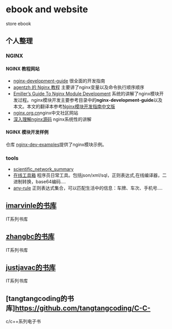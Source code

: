 # ebook and website
store ebook 

## 个人整理

### NGINX

#### NGINX 教程网站

* [nginx-development-guide](https://github.com/baishancloud/nginx-development-guide) 很全面的开发指南
* [agentzh 的 Nginx 教程](https://openresty.org/download/agentzh-nginx-tutorials-zhcn.html) 主要讲了nginx变量以及命令执行顺序顺序
* [Emiller’s Guide To Nginx Module Development](https://www.evanmiller.org/nginx-modules-guide.html) 系统的讲解了nginx模块开发过程。nginx模块开发主要参考目录中的**nginx-development-guide**以及本文。本文的翻译本参考[Nginx模块开发指南中文版](https://www.nginx.org.cn/article/detail/443)
* [nginx.org.cn](https://www.nginx.org.cn/)nginx中文社区网站
* [深入理解nginx源码](https://www.kancloud.cn/digest/understandingnginx) nginx系统性的讲解

#### NGINX 模块开发样例

仓库 [nginx-dev-examples](http://hg.nginx.org/nginx-dev-examples)提供了nginx模块示例。

### tools 

 * [scientific_network_summary](https://github.com/crifan/scientific_network_summary) 
 * [在线工具箱](https://tool.lu/) 程序员日常工具。包括json/xml/sql，正则表达式,在线编译器，二进制转换，base64编码....
 * [any-rule](https://github.com/any86/any-rule) 正则表达式集合，可以匹配生活中的信息：车牌、车次、手机号....


## [imarvinle的书库](https://github.com/imarvinle/awesome-cs-books)

IT系列书库



## [zhangbc的书库](https://github.com/zhangbc/eBooks)

IT系列书库


## [justjavac的书库](https://github.com/justjavac/free-programming-books-zh_CN)

IT系列书库


## [tangtangcoding的书库]https://github.com/tangtangcoding/C-C-

c/c++系列电子书
